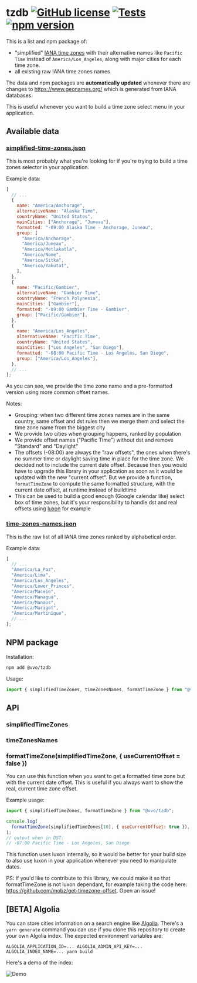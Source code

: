 # tzdb [![GitHub license](https://img.shields.io/github/license/vvo/tzdb?style=flat)](https://github.com/vvo/tzdb/blob/master/LICENSE) [![Tests](https://github.com/vvo/tzdb/workflows/CI/badge.svg)](https://github.com/vvo/tzdb/actions) [![npm version](https://badge.fury.io/js/%40vvo%2Ftzdb.svg)](https://www.npmjs.com/package/@vvo/tzdb)

This is a list and npm package of:

- "simplified" [IANA time zones](https://www.iana.org/time-zones) with their alternative names like `Pacific Time` instead of `America/Los_Angeles`, along with major cities for each time zone.
- all existing raw IANA time zones names

The data and npm packages are **automatically updated** whenever there are changes to https://www.geonames.org/ which is generated from IANA databases.

This is useful whenever you want to build a time zone select menu in your application.

## Available data

### [simplified-time-zones.json](./simplified-time-zones.json)

This is most probably what you're looking for if you're trying to build a time zones selector in your application.

Example data:

```js
[
  // ...
  {
    name: "America/Anchorage",
    alternativeName: "Alaska Time",
    countryName: "United States",
    mainCities: ["Anchorage", "Juneau"],
    formatted: "-09:00 Alaska Time - Anchorage, Juneau",
    group: [
      "America/Anchorage",
      "America/Juneau",
      "America/Metlakatla",
      "America/Nome",
      "America/Sitka",
      "America/Yakutat",
    ],
  },
  {
    name: "Pacific/Gambier",
    alternativeName: "Gambier Time",
    countryName: "French Polynesia",
    mainCities: ["Gambier"],
    formatted: "-09:00 Gambier Time - Gambier",
    group: ["Pacific/Gambier"],
  },
  {
    name: "America/Los_Angeles",
    alternativeName: "Pacific Time",
    countryName: "United States",
    mainCities: ["Los Angeles", "San Diego"],
    formatted: "-08:00 Pacific Time - Los Angeles, San Diego",
    group: ["America/Los_Angeles"],
  },
  // ...
];
```

As you can see, we provide the time zone name and a pre-formatted version using more common offset names.

Notes:

- Grouping: when two different time zones names are in the same country, same offset and dst rules then we merge them and select the time zone name from the biggest city
- We provide two cities when grouping happens, ranked by population
- We provide offset names ("Pacific Time") without dst and remove "Standard" and "Daylight"
- The offsets (-08:00) are always the "raw offsets", the ones when there's no summer time or daylight saving time in place for the time zone. We decided not to include the current date offset. Because then you would have to upgrade this library in your application as soon as it would be updated with the new "current offset". But we provide a function, `formatTimeZone` to compute the same formatted structure, with the current date offset, at runtime instead of buildtime
- This can be used to build a good enough (Google calendar like) select box of time zones, but it's your responsibility to handle dst and real offsets using [luxon](https://moment.github.io/luxon/) for example

### [time-zones-names.json](./time-zones-names.json)

This is the raw list of all IANA time zones ranked by alphabetical order.

Example data:

```js
[
  // ...
  "America/La_Paz",
  "America/Lima",
  "America/Los_Angeles",
  "America/Lower_Princes",
  "America/Maceio",
  "America/Managua",
  "America/Manaus",
  "America/Marigot",
  "America/Martinique",
  // ...
];
```

## NPM package

Installation:

```bash
npm add @vvo/tzdb
```

Usage:

```js
import { simplifiedTimeZones, timeZonesNames, formatTimeZone } from "@vvo/tzdb";
```

## API

### simplifiedTimeZones

### timeZonesNames

### formatTimeZone(simplifiedTimeZone, { useCurrentOffset = false })

You can use this function when you want to get a formatted time zone but with the current date offset. This is useful if you always want to show the real, current time zone offset.

Example usage:

```js
import { simplifiedTimeZones, formatTimeZone } from "@vvo/tzdb";

console.log(
  formatTimeZone(simplifiedTimeZones[10], { useCurrentOffset: true }),
);
// output when in DST:
// -07:00 Pacific Time - Los Angeles, San Diego
```

This function uses luxon internally, so it would be better for your build size to also use luxon in your application whenever you need to manipulate dates.

PS: If you'd like to contribute to this library, we could make it so that formatTimeZone is not luxon dependant, for example taking the code here: https://github.com/mobz/get-timezone-offset. Open an issue!

## [BETA] Algolia

You can store cities information on a search engine like [Algolia](http://algolia.com/). There's a `yarn generate` command you can use if you clone this repository to create your own Algolia index. The expected environment variables are:

```
ALGOLIA_APPLICATION_ID=... ALGOLIA_ADMIN_API_KEY=... ALGOLIA_INDEX_NAME=... yarn build
```

Here's a demo of the index:

![Demo](./demo.gif)

